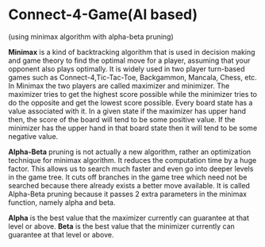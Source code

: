 # Connect-4-Game(AI based)
(using minimax algorithm with alpha-beta pruning)

**Minimax** is a kind of backtracking algorithm that is used in decision making and game theory to find the optimal move for a player, assuming that your opponent also plays optimally. It is widely used in two player turn-based games such as Connect-4,Tic-Tac-Toe, Backgammon, Mancala, Chess, etc.
In Minimax the two players are called maximizer and minimizer. The maximizer tries to get the highest score possible while the minimizer tries to do the opposite and get the lowest score possible.
Every board state has a value associated with it. In a given state if the maximizer has upper hand then, the score of the board will tend to be some positive value. If the minimizer has the upper hand in that board state then it will tend to be some negative value.

**Alpha-Beta** pruning is not actually a new algorithm, rather an optimization technique for minimax algorithm. It reduces the computation time by a huge factor. This allows us to search much faster and even go into deeper levels in the game tree. It cuts off branches in the game tree which need not be searched because there already exists a better move available. It is called Alpha-Beta pruning because it passes 2 extra parameters in the minimax function, namely alpha and beta.

**Alpha** is the best value that the maximizer currently can guarantee at that level or above.
**Beta** is the best value that the minimizer currently can guarantee at that level or above.
